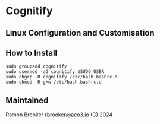 # Cognitify

## Linux Configuration and Customisation





## How to Install

```
sudo groupadd cognitify 
sudo usermod -aG cognitify $SUDO_USER
sudo chgrp -R cognitify /etc/bash.bashrc.d
sudo chmod -R g+w /etc/bash.bashrc.d 

```



## Maintained

Ramon Brooker <rbrooker@aeo3.io> 
(C) 2024
